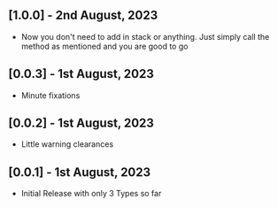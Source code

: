 ## [1.0.0] - 2nd August, 2023

- Now you don't need to add in stack or anything. Just simply call the method as mentioned and you are good to go

## [0.0.3] - 1st August, 2023

- Minute fixations

## [0.0.2] - 1st August, 2023

- Little warning clearances

## [0.0.1] - 1st August, 2023

- Initial Release with only 3 Types so far
